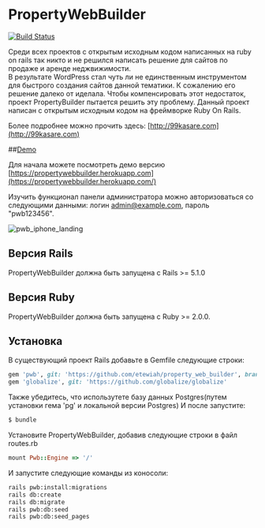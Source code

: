 # PropertyWebBuilder

[![Build Status](https://api.travis-ci.org/etewiah/property_web_builder.svg?branch=master)](https://api.travis-ci.org/etewiah/property_web_builder)

Среди всех проектов с открытым исходным кодом написанных на ruby on rails так никто и не решился написать решение для сайтов по продаже и аренде неджвижимости.  
В результате WordPress стал чуть ли не единственным инструментом для быстрого создания сайтов данной тематики. 
К сожалению его решение далеко от иделала. Чтобы компенсировать этот недостаток, проект PropertyBuilder пытается решить эту проблему. 
Данный проект написан с открытым исходным кодом на фреймворке Ruby On Rails.

Более подробнее можно прочить здесь: [http://99kasare.com](http://99kasare.com)

##[Demo](https://propertywebbuilder.herokuapp.com/)

Для начала можете посмотреть демо версию [https://propertywebbuilder.herokuapp.com](https://propertywebbuilder.herokuapp.com/)

Изучить функционал панели администратора можно авторизоваться со следующими данными: логин admin@example.com, пароль "pwb123456".

![pwb_iphone_landing](https://cloud.githubusercontent.com/assets/1741198/22990222/bfec0168-f3b8-11e6-89df-b950c4979970.png)

## Версия Rails

PropertyWebBuilder должна быть запущена с Rails >= 5.1.0

## Версия Ruby

PropertyWebBuilder  должна быть запущена с Ruby >= 2.0.0.


## Установка

В существующий проект Rails добавьте в Gemfile следующие строки:

```ruby
gem 'pwb', git: 'https://github.com/etewiah/property_web_builder', branch: 'master'
gem 'globalize', git: 'https://github.com/globalize/globalize'

```

Также убедитесь, что использутете базу данных Postgres(путем установки гема 'pg' и локальной версии Postgres) 
И после запустите:
```bash
$ bundle
```
Установитe PropertyWebBuilder, добавив следующие строки в файл routes.rb

```ruby
mount Pwb::Engine => '/'
```
И запустите следующие команды из коносоли:

```bash
rails pwb:install:migrations
rails db:create
rails db:migrate
rails pwb:db:seed
rails pwb:db:seed_pages
```